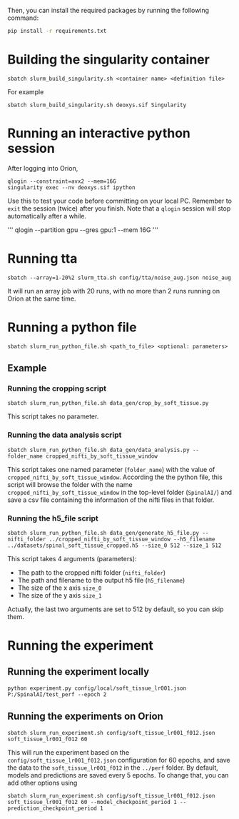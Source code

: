 Then, you can install the required packages by running the following command:
```bash
pip install -r requirements.txt
```


# Building the singularity container

```
sbatch slurm_build_singularity.sh <container name> <definition file>
```

For example
```
sbatch slurm_build_singularity.sh deoxys.sif Singularity
```


# Running an interactive python session
After logging into Orion,
```
qlogin --constraint=avx2 --mem=16G
singularity exec --nv deoxys.sif ipython
```
Use this to test your code before committing on your local PC.
Remember to `exit` the session (twice) after you finish.
Note that a `qlogin` session will stop automatically after a while.

'''
qlogin --partition gpu --gres gpu:1 --mem 16G
'''

# Running tta
```
sbatch --array=1-20%2 slurm_tta.sh config/tta/noise_aug.json noise_aug
```

It will run an array job with 20 runs, with no more than 2 runs running on Orion at the same time.

# Running a python file
```
sbatch slurm_run_python_file.sh <path_to_file> <optional: parameters>
```
## Example
### Running the cropping script
```
sbatch slurm_run_python_file.sh data_gen/crop_by_soft_tissue.py
```
This script takes no parameter.

### Running the data analysis script
```
sbatch slurm_run_python_file.sh data_gen/data_analysis.py --folder_name cropped_nifti_by_soft_tissue_window
```

This script takes one named parameter (`folder_name`) with the value of `cropped_nifti_by_soft_tissue_window`.
According the the python file, this script will browse the folder with the name `cropped_nifti_by_soft_tissue_window` in the top-level folder (`SpinalAI/`) and save a csv file containing the information of the nifti files in that folder.

### Running the h5_file script
```
sbatch slurm_run_python_file.sh data_gen/generate_h5_file.py --nifti_folder ../cropped_nifti_by_soft_tissue_window --h5_filename ../datasets/spinal_soft_tissue_cropped.h5 --size_0 512 --size_1 512
```

This script takes 4 arguments (parameters):
- The path to the cropped nifti folder (`nifti_folder`)
- The path and filename to the output h5 file (`h5_filename`)
- The size of the x axis `size_0`
- The size of the y axis `size_1`

Actually, the last two arguments are set to 512 by default, so you can skip them.

# Running the experiment

## Running the experiment locally

```
python experiment.py config/local/soft_tissue_lr001.json P:/SpinalAI/test_perf --epoch 2
```

## Running the experiments on Orion
```
sbatch slurm_run_experiment.sh config/soft_tissue_lr001_f012.json soft_tissue_lr001_f012 60
```

This will run the experiment based on the `config/soft_tissue_lr001_f012.json` configuration for 60 epochs, and save the data to the `soft_tissue_lr001_f012` in the `../perf` folder. By default, models and predictions are saved every 5 epochs. To change that, you can add other options using

```
sbatch slurm_run_experiment.sh config/soft_tissue_lr001_f012.json soft_tissue_lr001_f012 60 --model_checkpoint_period 1 --prediction_checkpoint_period 1
```
